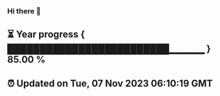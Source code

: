 ### Hi there 👋
⏳ Year progress { █████████████████████████▁▁▁▁▁ } 85.00 %
---
⏰ Updated on Tue, 07 Nov 2023 06:10:19 GMT
---
